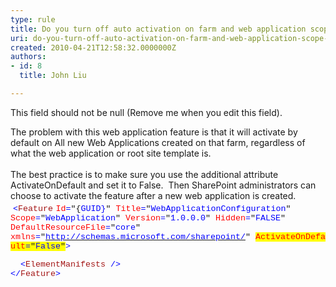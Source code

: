 ```yaml
---
type: rule
title: Do you turn off auto activation on farm and web application scope features?
uri: do-you-turn-off-auto-activation-on-farm-and-web-application-scope-features
created: 2010-04-21T12:58:32.0000000Z
authors:
- id: 8
  title: John Liu

---
```




<span class='intro'> This field should not be null (Remove me when you edit this field). </span>

The problem with this web application feature is that it will activate by default on All new Web Applications created on that farm, regardless of what the web application or root site template is.<br>
<br>
The best practice is to make sure you use the additional attribute ActivateOnDefault and set it to False.&#160; Then SharePoint administrators can choose to activate the feature after a&#160;new web application is created.<br>
&#160;<font class="ms-rteCustom-CodeArea" size="+0"><span style="font-family&#58;'courier new';color&#58;blue;font-size&#58;10pt;">&lt;</span><span style="font-family&#58;'courier new';color&#58;#a31515;font-size&#58;10pt;">Feature</span> <span style="font-family&#58;'courier new';color&#58;red;font-size&#58;10pt;">Id</span><span style="font-family&#58;'courier new';color&#58;blue;font-size&#58;10pt;">=</span><span style="font-family&#58;'courier new';font-size&#58;10pt;">&quot;&#123;<font color="#0000ff">GUID&#125;</font>&quot; <span style="color&#58;red;">Title</span><span style="color&#58;blue;">=</span>&quot;<span style="color&#58;blue;">WebApplicationConfiguration</span>&quot; <span style="color&#58;red;">Scope</span><span style="color&#58;blue;">=</span>&quot;<span style="color&#58;blue;">WebApplication</span>&quot; <span style="color&#58;red;">Version</span><span style="color&#58;blue;">=</span>&quot;<span style="color&#58;blue;">1.0.0.0</span>&quot; <span style="color&#58;red;">Hidden</span><span style="color&#58;blue;">=</span>&quot;<span style="color&#58;blue;">FALSE</span>&quot; <span style="color&#58;red;">DefaultResourceFile</span><span style="color&#58;blue;">=</span>&quot;<span style="color&#58;blue;">core</span>&quot; <span style="color&#58;red;">xmlns</span><span style="color&#58;blue;">=</span>&quot;<span style="color&#58;blue;"><a href="http&#58;//schemas.microsoft.com/sharepoint/"><font color="#0000ff">http&#58;//schemas.microsoft.com/sharepoint/</font></a></span>&quot;&#160;<span style="font-family&#58;'courier new';font-size&#58;10pt;"><span style="background&#58;yellow;color&#58;red;">ActivateOnDefault</span><span style="background&#58;yellow;color&#58;blue;">=</span><span style="background&#58;yellow;">&quot;<span style="color&#58;blue;">False</span>&quot;</span></span><span style="color&#58;blue;">&gt;</span>
<p style="margin&#58;0cm 0cm 0pt;"><span style="font-family&#58;'courier new';color&#58;blue;font-size&#58;10pt;">&#160; &lt;</span><span style="font-family&#58;'courier new';color&#58;#a31515;font-size&#58;10pt;">ElementManifests</span><span style="font-family&#58;'courier new';color&#58;blue;font-size&#58;10pt;"> /&gt;</span></p>
<p style="margin&#58;0cm 0cm 0pt;"><span style="font-family&#58;'courier new';color&#58;blue;font-size&#58;10pt;">&lt;/</span><span style="font-family&#58;'courier new';color&#58;#a31515;font-size&#58;10pt;">Feature</span><span style="font-family&#58;'courier new';color&#58;blue;font-size&#58;10pt;">&gt;</span> </p>
</span></font><span style="font-family&#58;'courier new';font-size&#58;10pt;"><br>
<br>
</span>



